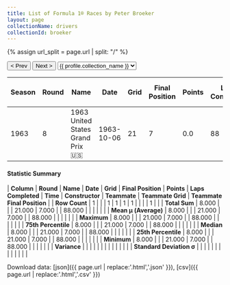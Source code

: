 ```yaml
---
title: List of Formula 1® Races by Peter Broeker
layout: page
collectionName: drivers
collectionId: broeker
---
```


{% assign url_split = page.url | split: "/" %}
<div id="collection-navigation">
<button onclick="selector.options[selector.selectedIndex-1].value && (window.location = selector.options[selector.selectedIndex-1].value);">&lt; Prev</button>
<button onclick="selector.options[selector.selectedIndex+1].value && (window.location = selector.options[selector.selectedIndex+1].value);">Next &gt;</button>
<select id="selector" onchange="this.options[this.selectedIndex].value && (window.location = this.options[this.selectedIndex].value);">
  {% for collectionId in site.data[page.collectionName].refs %}
    {% if collectionId == page.collectionId %}
      {% assign selected = "selected" %}
    {% else %}
      {% assign selected = "" %}
    {% endif %}
    {% assign profile = site.data[page.collectionName][collectionId].profile %}
    <option value="/f1/{{ page.collectionName }}/{{ collectionId }}/{{ url_split[4] }}" {{ selected }}>{{ profile.collection_name }}</option>
  {% endfor %}
</select>
</div>

| Season | Round | Name | Date | Grid | Final Position | Points | Laps Completed | Time | Constructor | Teammate | Teammate Grid | Teammate Final Position |
|--|--|--|--|--|--|--|--|--|--|--|--|--|
| 1963 | 8 | 1963 United States Grand Prix 🇺🇸 | 1963-10-06 | 21 | 7 | 0.0 | 88 |   | Stebro 🇨🇦 | [Ernie de Vos 🇳🇱](/f1/drivers/vos) | 0 | W |

#### Statistic Summary

| **Column** | **Round** | **Name** | **Date** | **Grid** | **Final Position** | **Points** | **Laps Completed** | **Time** | **Constructor** | **Teammate** | **Teammate Grid** | **Teammate Final Position** |
| **Row Count** | 1 |  |  | 1 | 1 | 1 | 1 |  |  |  | 1 |  |
| **Total Sum** | 8.000 |  |  | 21.000 | 7.000 |  | 88.000 |  |  |  |  |  |
| **Mean μ (Average)** | 8.000 |  |  | 21.000 | 7.000 |  | 88.000 |  |  |  |  |  |
| **Maximum** | 8.000 |  |  | 21.000 | 7.000 |  | 88.000 |  |  |  |  |  |
| **75th Percentile** | 8.000 |  |  | 21.000 | 7.000 |  | 88.000 |  |  |  |  |  |
| **Median** | 8.000 |  |  | 21.000 | 7.000 |  | 88.000 |  |  |  |  |  |
| **25th Percentile** | 8.000 |  |  | 21.000 | 7.000 |  | 88.000 |  |  |  |  |  |
| **Minimum** | 8.000 |  |  | 21.000 | 7.000 |  | 88.000 |  |  |  |  |  |
| **Variance** |  |  |  |  |  |  |  |  |  |  |  |  |
| **Standard Deviation σ** |  |  |  |  |  |  |  |  |  |  |  |  |

Download data: [json]({{ page.url | replace:'.html','.json' }}), [csv]({{ page.url | replace:'.html','.csv' }})
